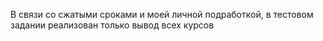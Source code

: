 В связи со сжатыми сроками и моей личной подработкой, в тестовом задании реализован только вывод всех курсов
